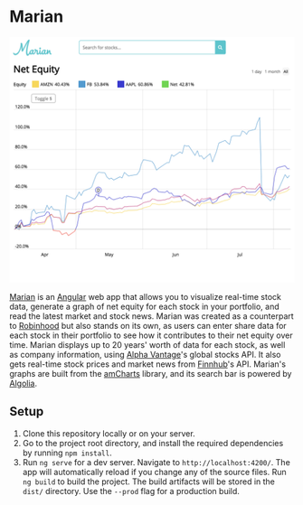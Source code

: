 # Marian
![Marian](marian.png)

[Marian](https://marian.crystalprism.io) is an [Angular](https://angular.io/) web app that allows you to visualize real-time stock data, generate a graph of net equity for each stock in your portfolio, and read the latest market and stock news. Marian was created as a counterpart to [Robinhood](https://robinhood.com/) but also stands on its own, as users can enter share data for each stock in their portfolio to see how it contributes to their net equity over time. Marian displays up to 20 years' worth of data for each stock, as well as company information, using [Alpha Vantage](https://www.alphavantage.co/)'s global stocks API. It also gets real-time stock prices and market news from [Finnhub](https://finnhub.io/)'s API. Marian's graphs are built from the [amCharts](https://www.amcharts.com/) library, and its search bar is powered by [Algolia](https://www.algolia.com/).

## Setup
1. Clone this repository locally or on your server.
2. Go to the project root directory, and install the required dependencies by running `npm install`.
3. Run `ng serve` for a dev server. Navigate to `http://localhost:4200/`. The app will automatically reload if you change any of the source files. Run `ng build` to build the project. The build artifacts will be stored in the `dist/` directory. Use the `--prod` flag for a production build.

